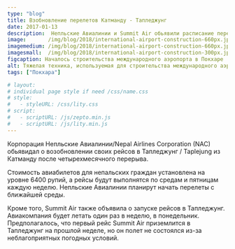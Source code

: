```yaml
---
type: "blog"
title: Взобновление перелетов Катманду - Тапледжунг
date: 2017-01-13
description:  Непльские Авиалинии и Summit Air обьявили расписание перелетов в Тапледжунг
image:       /img/blog/2018/international-airport-construction-660px.jpg
imagemedium: /img/blog/2018/international-airport-construction-660px.jpg
imagesmall:  /img/blog/2018/international-airport-construction-300px.jpg
figcaption: Началось строительства международного аэропорта в Покхаре
alt: Тяжелая техника, используемая для строительства международного аэропорта в Покхаре.
tags: ["Покхара"]

# layout: 
# individual page style if need /css/name.css
# style:
#   - styleURL: /css/lity.css
# script:
#   - scriptURL: /js/zepto.min.js
#   - scriptURL: /js/lity.min.js
---
```


Корпорация Непльские Авиалинии/Nepal Airlines Corporation (NAC) обьявидал о возобновлении своих рейсов в Тапледжунг / Taplejung из Катманду после четырехмесячного перерыва. 

Стоимость авиабилетов для непальских граждан установлена на уровне 6400 рупий, а рейсы будут выполнятся по средам и пятницам каждую неделю.
Непльские Авиалинии планирут начать перелеты с ближайшей среды.

Кроме того, Summit Air также объявила о запуске  рейсов в Тапледжунг. Авиакомпания будет летать один раз в неделю, в понедельник. Предполагалось, что первый рейс Summit Air приземлится в Тапледжунг на прошлой неделе, но он полет не состоялся из-за неблагоприятных погодных условий.
